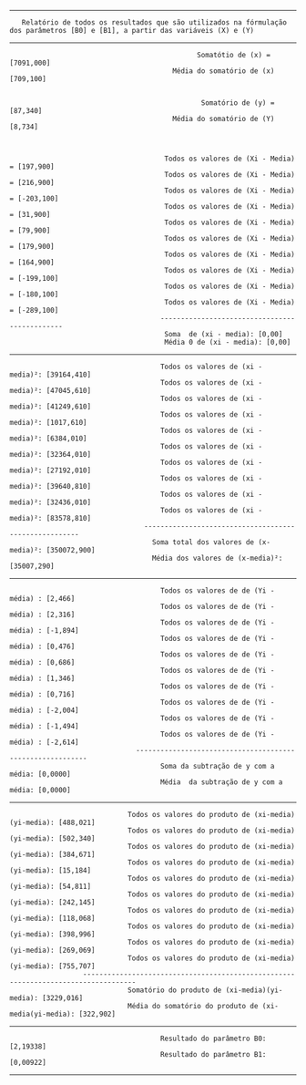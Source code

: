 ----------------------------------------------------------------------------------------------------------------------
       Relatório de todos os resultados que são utilizados na fórmulação dos parâmetros [B0] e [B1], a partir das variáveis (X) e (Y) 
----------------------------------------------------------------------------------------------------------------------

                                                  Somatótio de (x) =  [7091,000]
                                            Média do somatório de (x) [709,100]
                                         
                                                
                                                   Somatório de (y) = [87,340]
                                            Média do somatório de (Y) [8,734]


 
                                          Todos os valores de (Xi - Media) = [197,900]
                                          Todos os valores de (Xi - Media) = [216,900]
                                          Todos os valores de (Xi - Media) = [-203,100]
                                          Todos os valores de (Xi - Media) = [31,900]
                                          Todos os valores de (Xi - Media) = [79,900]
                                          Todos os valores de (Xi - Media) = [179,900]
                                          Todos os valores de (Xi - Media) = [164,900]
                                          Todos os valores de (Xi - Media) = [-199,100]
                                          Todos os valores de (Xi - Media) = [-180,100]
                                          Todos os valores de (Xi - Media) = [-289,100]
                                         ----------------------------------------------
                                          Soma  de (xi - media): [0,00]
                                          Média 0 de (xi - media): [0,00]
-----------------------------------------------------------------------------------------------------

                                         Todos os valores de (xi - media)²: [39164,410]
                                         Todos os valores de (xi - media)²: [47045,610]
                                         Todos os valores de (xi - media)²: [41249,610]
                                         Todos os valores de (xi - media)²: [1017,610]
                                         Todos os valores de (xi - media)²: [6384,010]
                                         Todos os valores de (xi - media)²: [32364,010]
                                         Todos os valores de (xi - media)²: [27192,010]
                                         Todos os valores de (xi - media)²: [39640,810]
                                         Todos os valores de (xi - media)²: [32436,010]
                                         Todos os valores de (xi - media)²: [83578,810]
                                     ------------------------------------------------------
                                       Soma total dos valores de (x-media)²: [350072,900]
                                       Média dos valores de (x-media)²: [35007,290]
-----------------------------------------------------------------------------------------------------
                                         Todos os valores de de (Yi - média) : [2,466]
                                         Todos os valores de de (Yi - média) : [2,316]
                                         Todos os valores de de (Yi - média) : [-1,894]
                                         Todos os valores de de (Yi - média) : [0,476]
                                         Todos os valores de de (Yi - média) : [0,686]
                                         Todos os valores de de (Yi - média) : [1,346]
                                         Todos os valores de de (Yi - média) : [0,716]
                                         Todos os valores de de (Yi - média) : [-2,004]
                                         Todos os valores de de (Yi - média) : [-1,494]
                                         Todos os valores de de (Yi - média) : [-2,614]
                                   ----------------------------------------------------------
                                         Soma da subtração de y com a média: [0,0000]
                                         Média  da subtração de y com a média: [0,0000]
-----------------------------------------------------------------------------------------------------
                                 Todos os valores do produto de (xi-media)(yi-media): [488,021]
                                 Todos os valores do produto de (xi-media)(yi-media): [502,340]
                                 Todos os valores do produto de (xi-media)(yi-media): [384,671]
                                 Todos os valores do produto de (xi-media)(yi-media): [15,184]
                                 Todos os valores do produto de (xi-media)(yi-media): [54,811]
                                 Todos os valores do produto de (xi-media)(yi-media): [242,145]
                                 Todos os valores do produto de (xi-media)(yi-media): [118,068]
                                 Todos os valores do produto de (xi-media)(yi-media): [398,996]
                                 Todos os valores do produto de (xi-media)(yi-media): [269,069]
                                 Todos os valores do produto de (xi-media)(yi-media): [755,707]
                      -----------------------------------------------------------------------------------
                                 Somatório do produto de (xi-media)(yi-media): [3229,016]
                                 Média do somatório do produto de (xi-media(yi-media): [322,902]
-----------------------------------------------------------------------------------------------------
                                         Resultado do parâmetro B0: [2,19338]
                                         Resultado do parâmetro B1: [0,00922]
-----------------------------------------------------------------------------------------------------
